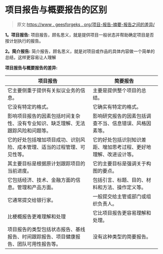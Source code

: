 # 项目报告与概要报告的区别

> 原文:[https://www . geesforgeks . org/项目-报告-摘要-报告之间的差异/](https://www.geeksforgeeks.org/difference-between-project-report-and-synopsis-report/)

**1。项目报告:**
项目报告，顾名思义，就是提供项目一般状态并帮助确定项目是否按计划执行的报告。

**2。简介报告:**
简介报告，顾名思义，就是对项目或作品的具体内容做一个简单的总结，这样更容易让人理解

**项目报告与概要报告的差异:**

<center>

| 项目报告 | 简要报告 |
| --- | --- |
| 它主要侧重于提供有关拟议业务的信息。 | 主要是提供整个项目的总结。 |
| 它没有特定的格式。 | 它确实有特定的格式。 |
| 影响项目报告的因素包括时间复杂性、没有专业知识、缺乏理解、无法跟踪风险和问题等。 | 影响研究报告的因素包括调查不当、信息错误、风格因素等。 |
| 它的好处包括增加项目成功、识别风险、成本管理、适当的过程管理、可见性等。 | 它的好处包括识别知识差距、增加思考过程、更好地理解、改进设计等。 |
| 其主要目标是根据原计划跟踪项目的当前进度。 | 它的主要目标是强调关于构图的要点。 |
| 它包括经济、技术、金融方面的信息。管理和产品方面。 | 包括引言、标题、目的、材料和方法、操作定义等。 |
| 它通常提交给银行家。 | 一般提交给主管或部门或组织负责人。 |
| 比梗概报告更难理解和处理 | 它比项目报告更容易理解和处理。 |
| 项目报告的类型包括状态报告、基线报告、时间跟踪报告、项目健康报告、团队可用性报告等。 | 没有这种类型的简要报告。 |

</center>